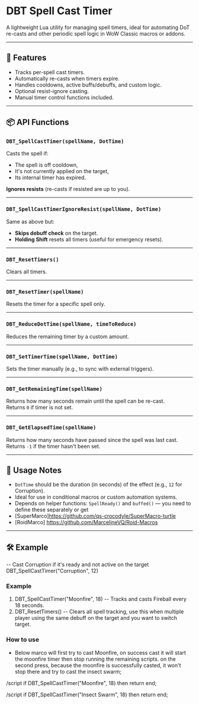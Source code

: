 # DBT Spell Cast Timer

A lightweight Lua utility for managing spell timers, ideal for automating DoT re-casts and other periodic spell logic in WoW Classic macros or addons.

---

## 🔧 Features

- Tracks per-spell cast timers.
- Automatically re-casts when timers expire.
- Handles cooldowns, active buffs/debuffs, and custom logic.
- Optional resist-ignore casting.
- Manual timer control functions included.

---

## 📦 API Functions

### `DBT_SpellCastTimer(spellName, DotTime)`
Casts the spell if:
- The spell is off cooldown,
- It's not currently applied on the target,
- Its internal timer has expired.

**Ignores resists** (re-casts if resisted are up to you).

---

### `DBT_SpellCastTimerIgnoreResist(spellName, DotTime)`
Same as above but:
- **Skips debuff check** on the target.
- **Holding Shift** resets all timers (useful for emergency resets).

---

### `DBT_ResetTimers()`
Clears all timers.

---

### `DBT_ResetTimer(spellName)`
Resets the timer for a specific spell only.

---

### `DBT_ReduceDotTime(spellName, timeToReduce)`
Reduces the remaining timer by a custom amount.

---

### `DBT_SetTimerTime(spellName, DotTime)`
Sets the timer manually (e.g., to sync with external triggers).

---

### `DBT_GetRemainingTime(spellName)`
Returns how many seconds remain until the spell can be re-cast.  
Returns `0` if timer is not set.

---

### `DBT_GetElapsedTime(spellName)`
Returns how many seconds have passed since the spell was last cast.  
Returns `-1` if the timer hasn't been set.

---

## 🧠 Usage Notes

- `DotTime` should be the duration (in seconds) of the effect (e.g., `12` for Corruption).
- Ideal for use in conditional macros or custom automation systems.
- Depends on helper functions: `SpellReady()` and `buffed()` — you need to define these separately or get
-  [SuperMarco]https://github.com/qs-crocodyle/SuperMacro-turtle
- [RoidMarco] https://github.com/MarcelineVQ/Roid-Macros

---

## 🛠️ Example

-- Cast Corruption if it's ready and not active on the target
DBT_SpellCastTimer("Corruption", 12)


### Example

1. DBT_SpellCastTimer("Moonfire", 18) -- Tracks and casts Fireball every 18 seconds.
2. DBT_ResetTimers() -- Clears all spell tracking, use this when multiple player using the same debuff on the target and you want to switch target.

### How to use
- Below marco will first try to cast Moonfire, on success cast it will start the moonfire timer then stop running the remaining scripts. on the second press, because the moonfire is successfully casted, it won't stop there and try to cast the insect swarm;

/script if DBT_SpellCastTimer("Moonfire", 18) then return end;

/script if DBT_SpellCastTimer("Insect Swarm", 18) then return end;
